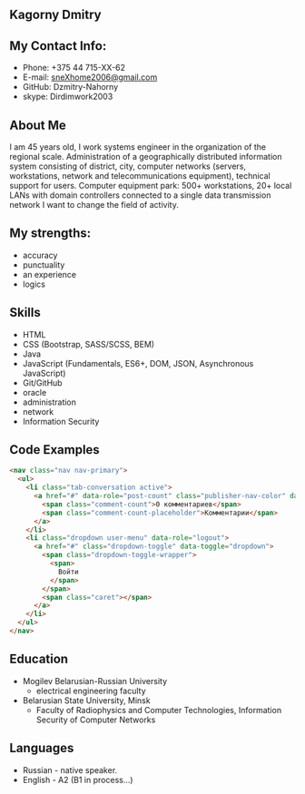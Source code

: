 ## Kagorny Dmitry
## My Contact Info:
- Phone: +375 44 715-XX-62
- E-mail: sneXhome2006@gmаil.com
- GitHub: Dzmitry-Nahorny
- skype: Dirdimwork2003

## About Me
I am 45 years old, I work
systems engineer
in the organization of the regional scale.
Administration of a geographically distributed information system consisting of district, city, computer networks (servers, workstations, network and telecommunications equipment), technical support for users. Computer equipment park: 500+ workstations, 20+ local LANs with domain controllers connected to a single data transmission network I want to change the field of activity.
## My strengths:
- accuracy
- punctuality
- an experience
- logics
## Skills
- HTML
- CSS (Bootstrap, SASS/SCSS, BEM)
- Java
- JavaScript (Fundamentals, ES6+, DOM, JSON, Asynchronous JavaScript)
- Git/GitHub
- oracle
- administration
- network
- Information Security

## Code Examples

```html
<nav class="nav nav-primary">
  <ul>
    <li class="tab-conversation active">
      <a href="#" data-role="post-count" class="publisher-nav-color" data-nav="conversation">
        <span class="comment-count">0 комментариев</span>
        <span class="comment-count-placeholder">Комментарии</span>
      </a>
    </li>
    <li class="dropdown user-menu" data-role="logout">
      <a href="#" class="dropdown-toggle" data-toggle="dropdown">
        <span class="dropdown-toggle-wrapper">
          <span>
            Войти
          </span>
        </span>
        <span class="caret"></span>
      </a>
    </li>
  </ul>
</nav>
```
## Education
* Mogilev Belarusian-Russian University
  *  electrical engineering faculty
* Belarusian State University, Minsk
  * Faculty of Radiophysics and Computer Technologies, Information Security of Computer Networks

## Languages
- Russian - native speaker.
- English - A2 (B1 in process…)
